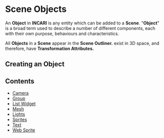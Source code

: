 # Scene Objects

An **Object** in **INCARI** is any entity which can be added to a **Scene**. "**Object**" is a broad term used to describe a number of different components, each with their own purpose, behaviours and characteristics.

All **Objects** in a **Scene** appear in the **Scene Outliner.** exist in 3D space, and therefore, have **Transformation Attributes.**

## Creating an Object

## Contents

* [Camera](https://docs.cgi-studio.com/incari-studio/~/edit/drafts/-L_mYEpR7wF3RCbI1bLb/getting-started/objects/camera)
* [Group](https://docs.cgi-studio.com/incari-studio/~/edit/drafts/-L_mYEpR7wF3RCbI1bLb/getting-started/objects/group)
* [List Widget](https://docs.cgi-studio.com/incari-studio/~/edit/drafts/-L_mYEpR7wF3RCbI1bLb/getting-started/objects/list-widget)
* [Mesh](https://docs.cgi-studio.com/incari-studio/~/edit/drafts/-L_mYEpR7wF3RCbI1bLb/getting-started/objects/mesh)
* [Lights](https://docs.cgi-studio.com/incari-studio/~/edit/drafts/-L_mYEpR7wF3RCbI1bLb/getting-started/objects/lights)
* [Sprites](https://docs.cgi-studio.com/incari-studio/~/edit/drafts/-L_mYEpR7wF3RCbI1bLb/getting-started/objects/sprites)
* [Text](https://docs.cgi-studio.com/incari-studio/~/edit/drafts/-L_mYEpR7wF3RCbI1bLb/getting-started/objects/text)
* [Web Sprite](https://docs.cgi-studio.com/incari-studio/~/edit/drafts/-L_mYEpR7wF3RCbI1bLb/getting-started/objects/web-sprite)

